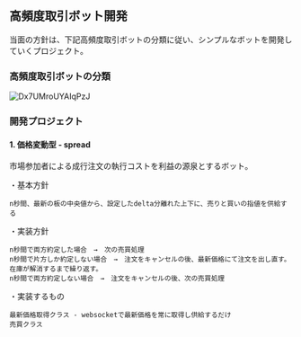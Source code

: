 ## 高頻度取引ボット開発

当面の方針は、下記高頻度取引ボットの分類に従い、シンプルなボットを開発していくプロジェクト。

### 高頻度取引ボットの分類

![Dx7UMroUYAIqPzJ](https://user-images.githubusercontent.com/5179467/72659392-21d25700-3a02-11ea-97ee-f7744003105d.jpeg)

### 開発プロジェクト

#### 1. 価格変動型 - spread
市場参加者による成行注文の執行コストを利益の源泉とするボット。

・基本方針
```
n秒間、最新の板の中央値から、設定したdelta分離れた上下に、売りと買いの指値を供給する
```

・実装方針
```
n秒間で両方約定した場合　→　次の売買処理
n秒間で片方しか約定しない場合　→　注文をキャンセルの後、最新価格にて注文を出し直す。在庫が解消するまで繰り返す。
n秒間で両方約定しない場合　→　注文をキャンセルの後、次の売買処理
```

・実装するもの
```
最新価格取得クラス - websocketで最新価格を常に取得し供給するだけ
売買クラス
```
